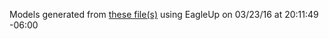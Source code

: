 Models generated from [these file(s)](https://raw.github.com/sparkfun/Solder-able_Breadboard/30bd45b921a28740db06ccb94c362a1a8d5850fb/hardware/SIK-DIP-board.brd) using EagleUp on 03/23/16 at 20:11:49 -06:00
